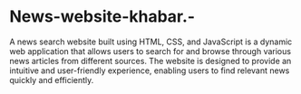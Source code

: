 # News-website-khabar.-
A news search website built using HTML, CSS, and JavaScript is a dynamic web application that allows users to search for and browse through various news articles from different sources. The website is designed to provide an intuitive and user-friendly experience, enabling users to find relevant news quickly and efficiently. 
